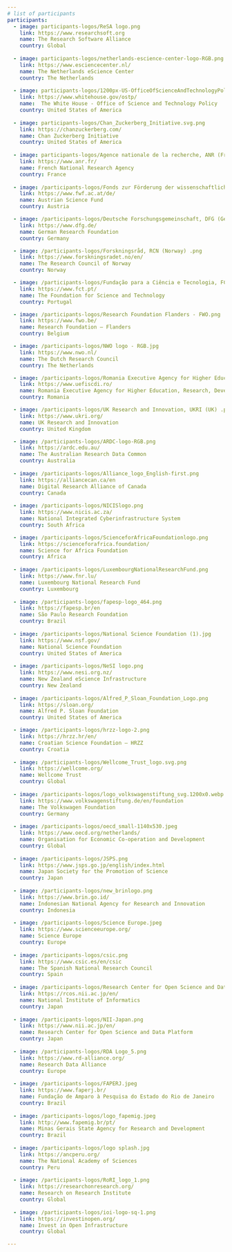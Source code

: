 ```yaml
---
# list of participants
participants:
  - image: participants-logos/ReSA logo.png
    link: https://www.researchsoft.org
    name: The Research Software Alliance
    country: Global
    
  - image: participants-logos/netherlands-escience-center-logo-RGB.png
    link: https://www.esciencecenter.nl/
    name: The Netherlands eScience Center
    country: The Netherlands
    
  - image: participants-logos/1200px-US-OfficeOfScienceAndTechnologyPolicy-Seal.svg.png
    link: https://www.whitehouse.gov/ostp/
    name:  The White House - Office of Science and Technology Policy
    country: United States of America
    
  - image: participants-logos/Chan_Zuckerberg_Initiative.svg.png
    link: https://chanzuckerberg.com/
    name: Chan Zuckerberg Initiative 
    country: United States of America
  
  - image: participants-logos/Agence nationale de la recherche, ANR (France).jpeg
    link: https://www.anr.fr/
    name: French National Research Agency
    country: France
    
  - image: /participants-logos/Fonds zur Förderung der wissenschaftlichen Forschung, FWF (Austria) .png
    link: https://www.fwf.ac.at/de/
    name: Austrian Science Fund
    country: Austria

  - image: /participants-logos/Deutsche Forschungsgemeinschaft, DFG (Germany).png
    link: https://www.dfg.de/
    name: German Research Foundation
    country: Germany

  - image: /participants-logos/Forskningsråd, RCN (Norway) .png
    link: https://www.forskningsradet.no/en/
    name: The Research Council of Norway
    country: Norway

  - image: /participants-logos/Fundação para a Ciência e Tecnologia, FCT (Portugal) .jpeg
    link: https://www.fct.pt/
    name: The Foundation for Science and Technology
    country: Portugal

  - image: /participants-logos/Research Foundation Flanders - FWO.png
    link: https://www.fwo.be/
    name: Research Foundation – Flanders
    country: Belgium 

  - image: /participants-logos/NWO logo - RGB.jpg
    link: https://www.nwo.nl/
    name: The Dutch Research Council 
    country: The Netherlands

  - image: /participants-logos/Romania Executive Agency for Higher Education, Research, Development and Innovation Funding of Romania, UEFISCDI (Romania) .png
    link: https://www.uefiscdi.ro/
    name: Romania Executive Agency for Higher Education, Research, Development and Innovation Funding of Romania
    country: Romania

  - image: /participants-logos/UK Research and Innovation, UKRI (UK) .png
    link: https://www.ukri.org/
    name: UK Research and Innovation
    country: United Kingdom

  - image: /participants-logos/ARDC-logo-RGB.png
    link: https://ardc.edu.au/
    name: The Australian Research Data Common
    country: Australia 
    
  - image: /participants-logos/Alliance_logo_English-first.png
    link: https://alliancecan.ca/en
    name: Digital Research Alliance of Canada 
    country: Canada
    
  - image: /participants-logos/NICISlogo.png
    link: https://www.nicis.ac.za/
    name: National Integrated Cyberinfrastructure System
    country: South Africa

  - image: /participants-logos/ScienceforAfricaFoundationlogo.png
    link: https://scienceforafrica.foundation/
    name: Science for Africa Foundation
    country: Africa 
   
  - image: /participants-logos/LuxembourgNationalResearchFund.png
    link: https://www.fnr.lu/
    name: Luxembourg National Research Fund
    country: Luxembourg
   
  - image: /participants-logos/fapesp-logo_464.png
    link: https://fapesp.br/en
    name: São Paulo Research Foundation
    country: Brazil
    
  - image: /participants-logos/National Science Foundation (1).jpg
    link: https://www.nsf.gov/
    name: National Science Foundation
    country: United States of America 
    
  - image: /participants-logos/NeSI logo.png
    link: https://www.nesi.org.nz/
    name: New Zealand eScience Infrastructure
    country: New Zealand
    
  - image: /participants-logos/Alfred_P_Sloan_Foundation_Logo.png
    link: https://sloan.org/
    name: Alfred P. Sloan Foundation
    country: United States of America 

  - image: /participants-logos/hrzz-logo-2.png
    link: https://hrzz.hr/en/
    name: Croatian Science Foundation – HRZZ
    country: Croatia
    
  - image: /participants-logos/Wellcome_Trust_logo.svg.png
    link: https://wellcome.org/
    name: Wellcome Trust
    country: Global
    
  - image: /participants-logos/logo_volkswagenstiftung_svg.1200x0.webp
    link: https://www.volkswagenstiftung.de/en/foundation
    name: The Volkswagen Foundation
    country: Germany
    
  - image: /participants-logos/oecd_small-1140x530.jpeg
    link: https://www.oecd.org/netherlands/
    name: Organisation for Economic Co-operation and Development
    country: Global
    
  - image: /participants-logos/JSPS.png
    link: https://www.jsps.go.jp/english/index.html
    name: Japan Society for the Promotion of Science
    country: Japan
    
  - image: /participants-logos/new_brinlogo.png
    link: https://www.brin.go.id/
    name: Indonesian National Agency for Research and Innovation
    country: Indonesia
    
  - image: /participants-logos/Science Europe.jpeg
    link: https://www.scienceeurope.org/
    name: Science Europe
    country: Europe
    
  - image: /participants-logos/csic.png
    link: https://www.csic.es/en/csic
    name: The Spanish National Research Council
    country: Spain
    
  - image: /participants-logos/Research Center for Open Science and Data Platform - Japan.png
    link: https://rcos.nii.ac.jp/en/
    name: National Institute of Informatics
    country: Japan
    
  - image: /participants-logos/NII-Japan.png
    link: https://www.nii.ac.jp/en/
    name: Research Center for Open Science and Data Platform 
    country: Japan
    
  - image: /participants-logos/RDA Logo_5.png
    link: https://www.rd-alliance.org/
    name: Research Data Alliance
    country: Europe
    
  - image: /participants-logos/FAPERJ.jpeg
    link: https://www.faperj.br/
    name: Fundação de Amparo à Pesquisa do Estado do Rio de Janeiro 
    country: Brazil
    
  - image: /participants-logos/logo_fapemig.jpeg
    link: http://www.fapemig.br/pt/
    name: Minas Gerais State Agency for Research and Development 
    country: Brazil
    
  - image: /participants-logos/logo splash.jpg
    link: https://ancperu.org/
    name: The National Academy of Sciences  
    country: Peru
    
  - image: /participants-logos/RoRI_logo_1.png
    link: https://researchonresearch.org/
    name: Research on Research Institute
    country: Global
    
  - image: /participants-logos/ioi-logo-sq-1.png
    link: https://investinopen.org/
    name: Invest in Open Infrastructure
    country: Global

---
```

